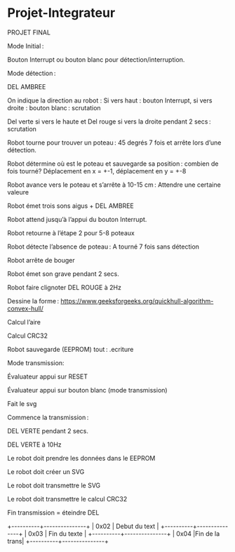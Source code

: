 # Projet-Integrateur

PROJET FINAL 

Mode Initial : 

Bouton Interrupt ou bouton blanc pour détection/interruption. 

 

Mode détection : 

DEL AMBREE 

On indique la direction au robot : Si vers haut : bouton Interrupt, si vers droite : bouton blanc : scrutation 

Del verte si vers le haute et Del rouge si vers la droite pendant 2 secs : scrutation 

Robot tourne pour trouver un poteau : 45 degrés 7 fois et arrête lors d’une détection. 

Robot détermine où est le poteau et sauvegarde sa position : combien de fois tourné? Déplacement en x = +-1, déplacement en y = +-8 

Robot avance vers le poteau et s’arrête à 10-15 cm : Attendre une certaine valeure 

Robot émet trois sons aigus + DEL AMBREE 

Robot attend jusqu’à l’appui du bouton Interrupt. 

Robot retourne à l’étape 2 pour 5-8 poteaux 

Robot détecte l’absence de poteau : A tourné 7 fois sans détection 

Robot arrête de bouger 

Robot émet son grave pendant 2 secs. 

Robot faire clignoter DEL ROUGE à 2Hz 

Dessine la forme : https://www.geeksforgeeks.org/quickhull-algorithm-convex-hull/ 

Calcul l’aire 

Calcul CRC32 

Robot sauvegarde (EEPROM) tout : .ecriture 

Mode transmission: 

Évaluateur appui sur RESET 

Évaluateur appui sur bouton blanc (mode transmission) 

Fait le svg 

Commence la transmission : 

DEL VERTE pendant 2 secs. 

DEL VERTE à 10Hz 

Le robot doit prendre les données dans le EEPROM 

Le robot doit créer un SVG  

Le robot doit transmettre le SVG  

Le robot doit transmettre le calcul CRC32 

Fin transmission = éteindre DEL 

+----------+---------------+
| 0x02     | Debut du text |
+----------+---------------+
| 0x03     | Fin du texte  |
+----------+---------------+ 
| 0x04     |Fin de la trans|
+----------+---------------+

 
